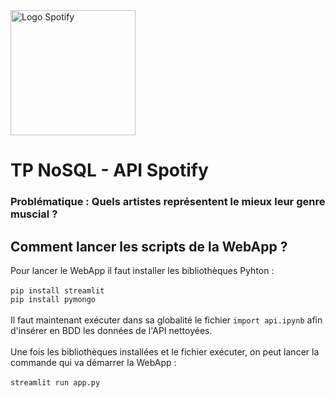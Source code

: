 <img src="https://upload.wikimedia.org/wikipedia/commons/thumb/2/26/Spotify_logo_with_text.svg/1200px-Spotify_logo_with_text.svg.png" width="200" alt="Logo Spotify">

# TP NoSQL - API Spotify

### Problématique : Quels artistes représentent le mieux leur genre muscial ?

## Comment lancer les scripts de la WebApp ?
Pour lancer le WebApp il faut installer les bibliothèques Pyhton :
<br><br>
`pip install streamlit`
<br>
`pip install pymongo`
<br><br>
Il faut maintenant exécuter dans sa globalité le fichier `import api.ipynb` afin d'insérer en BDD les données de l'API nettoyées.
<br><br>
Une fois les bibliothèques installées et le fichier exécuter, on peut lancer la commande qui va démarrer la WebApp :
<br><br>
`streamlit run app.py`
